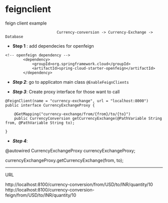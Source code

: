 # feignclient
feign client example
  
  ```
                         Currency-conversion -> Currency-Exchange -> Database
  ```
    
-  **Step 1**  : add dependecies for openfeign
```
<!-- openfeign dependency -->
		<dependency>
			<groupId>org.springframework.cloud</groupId>
			<artifactId>spring-cloud-starter-openfeign</artifactId>
		</dependency>
```		
  
-  ***Step 2***: go to applicaton main class ```@EnableFeignClients```
  
-  ***Step 3***: Create proxy interface for those want to call
```
@FeignClient(name = "currency-exchange", url = "localhost:8000")
public interface CurrencyExchangeProxy {

    @GetMapping("currency-exchange/from/{from}/to/{to}")
    public CurrencyConversion getCurrencyExchange(@PathVariable String from, @PathVariable String to);

}
```
  
-  ***Step 4***: 
  
@autowired 
CurrencyExchangeProxy currencyExchangeProxy;

currencyExchangeProxy.getCurrencyExchange(from, to);

--------------------------------------------------------------------------------------
URL

http://localhost:8100/currency-conversion/from/USD/to/INR/quantity/10  
http://localhost:8100/currency-conversion-feign/from/USD/to/INR/quantity/10
		                        
